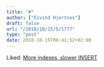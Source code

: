 ```yaml
---
title: "#"
author: ["Eivind Hjertnes"]
draft: false
url: "/2018/10/15/5/1777"
type: "post"
date: 2018-10-15T06:41:52+02:00
---
```


Liked: [More indexes,
slower INSERT](https://use-the-index-luke.com/sql/dml/insert)
